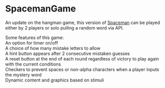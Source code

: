 # SpacemanGame
An update on the hangman game, this version of [Spaceman](https://codysharma.github.io/SpacemanGame/) can be played either by 2 players or solo pulling a random word via API. 

Some features of this game:  
An option for timer on/off  
A choice of how many mistake letters to allow  
A hint button appears after 2 consecutive mistaken guesses  
A reset button at the end of each round regardless of victory to play again with the current conditions  
Checkers to prevent spaces or non-alpha characters when a player inputs the mystery word  
Dynamic content and graphics based on stimuli  
